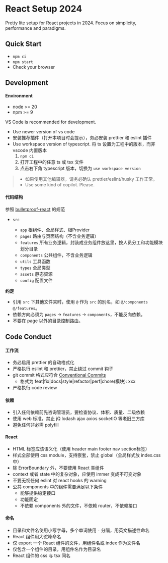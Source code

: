 # React Setup 2024

Pretty lite setup for React projects in 2024.
Focus on simplicity, performance and paradigms.

## Quick Start

- `npm ci`
- `npm start`
- Check your browser

## Development

#### Environment

- node >= 20
- npm >= 9

VS Code is recommended for development.

- Use newer version of vs code
- 安装推荐插件（打开本项目时会提示），务必安装 prettier 和 eslint 插件
- Use workspace version of typescript. 将 ts 设置为工程中的版本，而非 vscode 内置版本
  1.  `npm ci`
  2.  打开工程中的任意 ts 或 tsx 文件
  3.  点击右下角 typescript 版本，切换为 `use workspace version`

> - 如果使用其他编辑器，请务必确认 prettier/eslint/husky 工作正常。
> - Use some kind of copilot. Please.

#### 代码结构

参照 [bulletproof-react](https://github.com/alan2207/bulletproof-react/blob/master/docs/project-structure.md) 的规范

- `src`

  - `app` 根组件、全局样式、根Provider
  - `pages` 路由与页面结构（不含业务逻辑）
  - `features` 所有业务逻辑，封装成业务组件放这里，按人员分工和功能模块划分目录
  - `components` 公共组件，不含业务逻辑
  - `utils` 工具函数
  - `types` 全局类型
  - `assets` 静态资源
  - `config` 配置文件

**约定**

- 引用 `src` 下其他文件夹时，使用 `@` 作为 `src` 的别名，如 `@/components` `@/features`。
- 依赖方向必须为 `pages` -> `features` -> `components`，不能反向依赖。
- 不要在 page 以外的目录控制路由。

## Code Conduct

#### 工作流

- 务必启用 prettier 的自动格式化
- 严格执行 eslint 和 prettier，禁止绕过 commit 钩子
- git commit 格式应符合 [Conventional Commits](https://www.conventionalcommits.org/zh-hans/v1.0.0/)
  - 格式为 feat|fix|docs|style|refactor|perf|chore(模块): xxx
- 严格执行 code review

#### 依赖

- 引入任何依赖前先咨询管理员，要检查协议、体积、质量、二级依赖
- 使用 web 标准，禁止 jQ lodash ajax axios socketIO 等老旧三方库
- 避免任何非必需 polyfill

#### React

- HTML 标签应该语义化（使用 header main footer nav section标签）
- 样式全部使用 css module，支持嵌套，禁止 global（全局样式放 index.css 中）
- 除 ErrorBoundary 外，不要使用 React 类组件
- context 或者 state 中的复杂对象，应使用 immer 变成不可变对象
- 不要无视任何 eslint 对 react hooks 的 warning
- 公共 components 中的组件需要满足以下条件
  - 能够提供稳定接口
  - 功能固定
  - 不依赖 components 外的文件，不依赖 router，不依赖接口

#### 命名

- 目录和文件名使用小写字母，多个单词使用 `-` 分隔，用英文描述性命名
- React 组件用大驼峰命名
- 仅 export 一个 React 组件的文件，用组件名或 index 作为文件名
- 仅包含一个组件的目录，用组件名作为目录名
- React 组件的 css 与 tsx 同名
